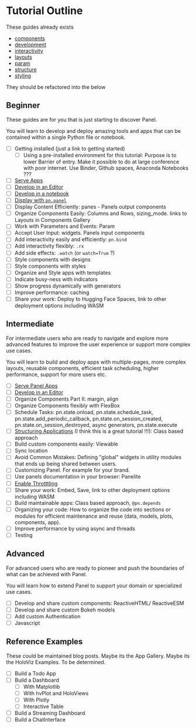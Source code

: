 # Tutorial Outline

These guides already exists

- [components](components.md)
- [development](development.md)
- [interactivity](interactivity.md)
- [layouts](layouts.md)
- [param](param.md)
- [structure](structure.md)
- [styling](styling.md)

They should be refactored into the below

## Beginner

These guides are for you that is just starting to discover Panel.

You will learn to develop and deploy amazing tools and apps that can be contained within a single Python file or notebook.

- [ ] Getting installed (just a link to getting started)
  - [ ] Using a pre-installed environment for this tutorial: Purpose is to lower Barrier of entry. Make it possible to do at large conference with poor internet. Use Binder, Github spaces, Anaconda Notebooks ???
- [ ] [Serve Apps](https://github.com/holoviz/panel/blob/docs_fixes_1.4_a1_review/doc/tutorials/beginner/panel_serve.md)
- [ ] [Develop in an Editor](https://github.com/holoviz/panel/blob/docs_fixes_1.4_a1_review/doc/tutorials/intermediate/develop_editor.md)
- [ ] [Develop in a notebook](https://github.com/holoviz/panel/blob/docs_fixes_1.4_a1_review/doc/tutorials/beginner/develop_notebook.md)
- [ ] [Display with `pn.panel`](https://github.com/holoviz/panel/blob/docs_fixes_1.4_a1_review/doc/tutorials/beginner/display_pn_panel.md)
- [ ] Display Content Efficiently:  panes - Panels output components
- [ ] Organize Components Easily: Columns and Rows, sizing_mode. links to Layouts in Components Gallery
- [ ] Work with Parameters and Events: Param
- [ ] Accept User Input: widgets. Panels input components
- [ ] Add interactivity easily and efficiently: `pn.bind`
- [ ] Add interactivity flexibly: `.rx`
- [ ] Add side effects: `.watch` (or `watch=True` ?)
- [ ] Style components with designs
- [ ] Style components with styles
- [ ] Organize and Style apps with templates
- [ ] Indicate busy-ness with indicators
- [ ] Show progress dynamically with generators
- [ ] Improve performance: caching
- [ ] Share your work: Deploy to Hugging Face Spaces, link to other deployment options including WASM

## Intermediate

For intermediate users who are ready to navigate and explore more advanced features to improve the user experience or support more complex use cases.

You will learn to build and deploy apps with multiple-pages, more complex layouts, reusable components, efficient task scheduling, higher performance, support for more users etc.

- [ ] [Serve Panel Apps](https://github.com/holoviz/panel/blob/docs_fixes_1.4_a1_review/doc/tutorials/intermediate/panel_serve.md)
- [ ] [Develop in an Editor](https://github.com/holoviz/panel/blob/docs_fixes_1.4_a1_review/doc/tutorials/intermediate/develop_editor.md)
- [ ] Organize Components Part II: margin, align
- [ ] Organize Components flexibly with FlexBox
- [ ] Schedule Tasks: pn.state.onload, pn.state.schedule_task, pn.state.add_periodic_callback, pn.state.on_session_created, pn.state.on_session_destroyed, async generators, pn.state.execute
- [ ] [Structuring Applications](https://holoviz-dev.github.io/panel/tutorials/structure.html) (I think this is a great tutorial !!!): Class based approach
- [ ] Build custom components easily: Viewable
- [ ] Sync location
- [ ] Avoid Common Mistakes: Defining "global" widgets in utility modules that ends up being shared between users.
- [ ] Customizing Panel. For example for your brand.
- [ ] Use panels documentation in your browser: Panelite
- [ ] [Enable Throtttling](../how_to/performance/throttling.html)
- [ ] Share your work: Embed, Save, link to other deployment options including WASM
- [ ] Build maintainable apps: Class based approach, `@pn.depends`
- [ ] Organizing your code: How to organize the code into sections or modules for efficient maintenance and reuse (data, models, plots, components, app).
- [ ] Improve performance by using async and threads
- [ ] Testing

## Advanced

For advanced users who are ready to pioneer and push the boundaries of what can be achieved with Panel.

You will learn how to extend Panel to support your domain or specialized use cases.

- [ ] Develop and share custom components: ReactiveHTML/ ReactiveESM
- [ ] Develop and share custom Bokeh models
- [ ] Add custom Authentication
- [ ] Javascript

## Reference Examples

These could be maintained blog posts. Maybe its the App Gallery. Maybe its the HoloViz Examples. To be determined.

- [ ] Build a Todo App
- [ ] Build a Dashboard
  - [ ] With Matplotlib
  - [ ] With hvPlot and HoloViews
  - [ ] With Plotly
  - [ ] Interactive Table
- [ ] Build a Streaming Dashboard
- [ ] Build a ChatInterface
